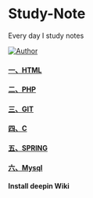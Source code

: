 # Study-Note
Every day I study notes

[![Author](https://img.shields.io/badge/author-chaohu-lightgrey.svg)](https://github.com/chaohu)

#### [一、HTML](https://github.com/chaohu/Study-Note/blob/master/html.md)

#### [二、PHP](https://github.com/chaohu/Study-Note/blob/master/php.md)

#### [三、GIT](https://github.com/chaohu/Study-Note/blob/master/git-notes.md)

#### [四、C](https://github.com/chaohu/Study-Note/blob/master/c-notes.md)

#### [五、SPRING](https://github.com/chaohu/Study-Note/blob/master/spring-notes.md)

#### [六、Mysql](https://github.com/chaohu/Study-Note/blob/master/Mysql.md)

#### Install deepin Wiki
